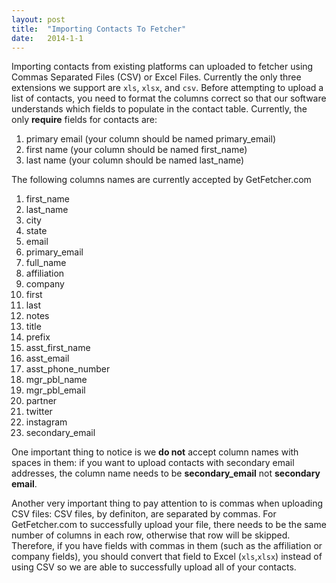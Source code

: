 ```yaml
---
layout: post
title:  "Importing Contacts To Fetcher"
date:   2014-1-1
---
```


Importing contacts from existing platforms can uploaded to fetcher using Commas Separated Files (CSV) or Excel Files. Currently the only three extensions we support are `xls`, `xlsx`, and `csv`. Before attempting to upload a list of contacts, you need to format the columns correct so that our software understands which fields to populate in the contact table. Currently, the only **require** fields for contacts are:

1. primary email (your column should be named primary_email)
1. first name (your column should be named first_name)
1. last name (your column should be named last_name)

The following columns names are currently accepted by GetFetcher.com


1. first_name
1. last_name
1. city
1. state
1. email
1. primary_email
1. full_name
1. affiliation
1. company
1. first
1. last
1. notes
1. title
1. prefix
1. asst_first_name
1. asst_email
1. asst_phone_number
1. mgr_pbl_name
1. mgr_pbl_email
1. partner
1. twitter
1. instagram
1. secondary_email

One important thing to notice is we **do not** accept column names with spaces in them: if you want to upload contacts with secondary email addresses, the column name needs to be **secondary_email** not **secondary email**.

Another very important thing to pay attention to is commas when uploading CSV files: CSV files, by definiton, are separated by commas. For GetFetcher.com to successfully upload your file, there needs to be the same number of columns in each row, otherwise that row will be skipped. Therefore, if you have fields with commas in them (such as the affiliation or company fields), you should convert that field to Excel (`xls`,`xlsx`) instead of using CSV so we are  able to successfully upload all of your contacts.